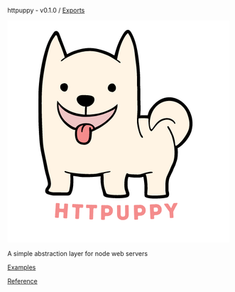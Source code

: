 httpuppy - v0.1.0 / [Exports](modules.md)

![](logo.png)

A simple abstraction layer for node web servers

[Examples](/examples/)

[Reference](/docs/)
